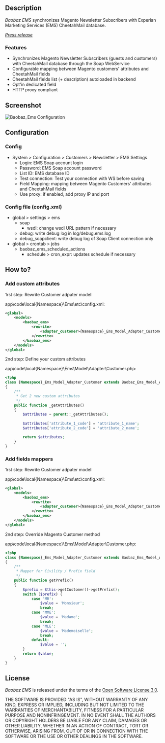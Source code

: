 Description
-----------

_Baobaz EMS_ synchronizes Magento Newsletter Subscribers with Experian Marketing Services (EMS) CheetahMail database.

_[Press release](https://diigo.com/01zbhf)_

### Features

* Synchronizes Magento Newsletter Subscribers (guests and customers) with CheetahMail database through the Soap WebService
* Configurable mapping between Magento customers' attributes and CheetahMail fields
* CheetahMail fields list (+ description) autoloaded in backend
* Opt'in dedicated field
* HTTP proxy compliant


Screenshot
----------

![Baobaz_Ems Configuration](https://raw.github.com/Narno/Magento_Baobaz_Ems/master/doc/screenshots/Baobaz_Ems-Configuration_5.png "Baobaz_Ems Configuration")


Configuration
-------------

### Config
* System > Configuration > Customers > Newsletter > EMS Settings
   * Login: EMS Soap account login
   * Password: EMS Soap account password
   * List ID: EMS database ID
   * Test connection: Test your connection with WS before saving
   * Field Mapping: mapping between Magento Customers' attributes and CheetahMail fields
   * Use proxy: if enabled, add proxy IP and port

### Config file (config.xml)
* global > settings > ems
   * soap
      * wsdl: change wsdl URL pattern if necessary
   * debug: write debug log in log/debug.ems.log
   * debug_soapclient: write debug log of Soap Client connection only
* global > crontab > jobs
   * baobaz_ems_scheduled_actions
      * schedule > cron_expr: updates schedule if necessary


How to?
-------

### Add custom attributes

1rst step: Rewrite Customer adpater model

app\code\local\{Namespace}\Ems\etc\config.xml:
``` xml
<global>
    <models>
        <baobaz_ems>
            <rewrite>
                <adapter_customer>{Namespace}_Ems_Model_Adapter_Customer</adapter_customer>
            </rewrite>
        </baobaz_ems>
    </models>
</global>
```

2nd step: Define your custom attributes

app\code\local\{Namespace}\Ems\Model\Adapter\Customer.php:
``` php
<?php
class {Namespace}_Ems_Model_Adapter_Customer extends Baobaz_Ems_Model_Adapter_Customer
{
    /**
     * Get 2 new custom attributes
     */
    public function _getAttributes()
    {
        $attributes = parent::_getAttributes();
        
        $attributes['attribute_1_code'] = 'attribute_1_name';
        $attributes['attribute_2_code'] = 'attribute_2_name';

        return $attributes;
    }
}
```

### Add fields mappers

1rst step: Rewrite Customer adpater model

app\code\local\{Namespace}\Ems\etc\config.xml:
``` xml
<global>
    <models>
        <baobaz_ems>
            <rewrite>
                <adapter_customer>{Namespace}_Ems_Model_Adapter_Customer</adapter_customer>
            </rewrite>
        </baobaz_ems>
    </models>
</global>
```

2nd step: Override Magento Customer method

app\code\local\{Namespace}\Ems\Model\Adapter\Customer.php:
``` php
<?php
class {Namespace}_Ems_Model_Adapter_Customer extends Baobaz_Ems_Model_Adapter_Customer
{
    /**
     * Mapper for Civility / Prefix field
     */
    public function getPrefix()
    {
        $prefix = $this->getCustomer()->getPrefix();
        switch ($prefix) {
            case 'MR':
                $value = 'Monsieur';
                break;
            case 'MME':
                $value = 'Madame';
                break;
            case 'MLE':
                $value = 'Mademoiselle';
                break;
            default:
                $value = '';
        }
        return $value;
    }
}
```


License
-------

_Baobaz EMS_ is released under the terms of the [Open Software License 3.0](http://opensource.org/licenses/OSL-3.0).

THE SOFTWARE IS PROVIDED "AS IS", WITHOUT WARRANTY OF ANY KIND, EXPRESS
OR IMPLIED, INCLUDING BUT NOT LIMITED TO THE WARRANTIES OF MERCHANTABILITY,
FITNESS FOR A PARTICULAR PURPOSE AND NONINFRINGEMENT. IN NO EVENT SHALL
THE AUTHORS OR COPYRIGHT HOLDERS BE LIABLE FOR ANY CLAIM, DAMAGES OR OTHER
LIABILITY, WHETHER IN AN ACTION OF CONTRACT, TORT OR OTHERWISE, ARISING
FROM, OUT OF OR IN CONNECTION WITH THE SOFTWARE OR THE USE OR OTHER
DEALINGS IN THE SOFTWARE.
